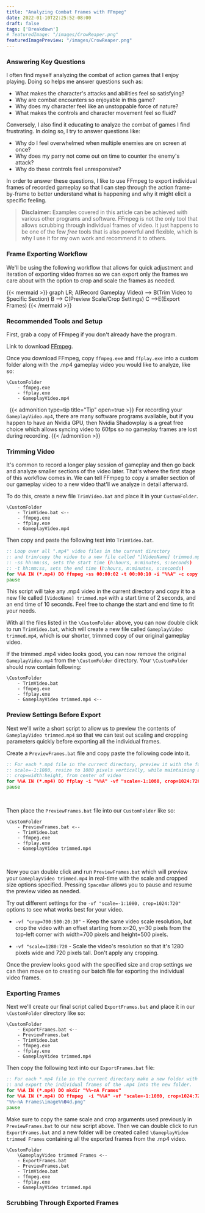 ```yaml
---
title: "Analyzing Combat Frames with FFmpeg"
date: 2022-01-10T22:25:52-08:00
draft: false
tags: ['Breakdown']
# featuredImage: "/images/CrowReaper.png"
featuredImagePreview: "/images/CrowReaper.png"
---
```


<!-- # Header 1
## Lesser Header 1
My first post

# Header 2
## Lesser Header 2
My first post -->

### Answering Key Questions

I often find myself analyzing the combat of action games that I enjoy playing.  Doing so helps me answer questions such as:
* What makes the character's attacks and abilities feel so satisfying? 
* Why are combat encounters so enjoyable in this game?  
* Why does my character feel like an unstoppable force of nature?
* What makes the controls and character movement feel so fluid?


Conversely, I also find it educating to analyze the combat of games I find frustrating.  In doing so, I try to answer questions like:
* Why do I feel overwhelmed when multiple enemies are on screen at once?
* Why does my parry not come out on time to counter the enemy's attack?
* Why do these controls feel unresponsive?


In order to answer these questions, I like to use FFmpeg to export individual frames of recorded gameplay so that I can step through the action frame-by-frame to better understand what is happening and why it might elicit a specific feeling.


> __Disclaimer:__ Examples covered in this article can be achieved with various other programs and software.  FFmpeg is not the only tool that allows scrubbing through individual frames of video.  It just happens to be one of the few _free_ tools that is also powerful and flexible, which is why I use it for my own work and recommend it to others.


### Frame Exporting Workflow

We'll be using the following workflow that allows for quick adjustment and iteration of exporting video frames so we can export only the frames we care about with the option to crop and scale the frames as needed.

{{< mermaid >}}
graph LR;
    A(Record Gameplay Video) --> B(Trim Video to Specific Section)
    B --> C(Preview Scale/Crop Settings)
    C -->E(Export Frames)
{{< /mermaid >}}



### Recommended Tools and Setup

First, grab a copy of FFmpeg if you don't already have the program.

Link to download [FFmpeg](https://ffmpeg.org/).


Once you download FFmpeg, copy `ffmpeg.exe` and `ffplay.exe` into a custom folder along with the .mp4 gameplay video you would like to analyze, like so: 

```
\CustomFolder
    - ffmpeg.exe
    - ffplay.exe
    - GameplayVideo.mp4
```

&nbsp;
{{< admonition type=tip title="Tip" open=true >}}
For recording your `GameplayVideo.mp4`, there are many software programs available, but if you happen to have an Nvidia GPU, then Nvidia Shadowplay is a great free choice which allows syncing video to 60fps so no gameplay frames are lost during recording.
{{< /admonition >}}

### Trimming Video 

It's common to record a longer play session of gameplay and then go back and analyze smaller sections of the video later.  That's where the first stage of this workflow comes in. We can tell FFmpeg to copy a smaller section of our gameplay video to a new video that'll we analyze in detail afterward.

To do this, create a new file `TrimVideo.bat` and place it in your `CustomFolder`.

```
\CustomFolder
    - TrimVideo.bat <--
    - ffmpeg.exe
    - ffplay.exe
    - GameplayVideo.mp4
```

Then copy and paste the following text into `TrimVideo.bat`.

```bat
:: Loop over all ".mp4" video files in the current directory 
:: and trim/copy the video to a new file called "[VideoName] trimmed.mp4"
:: -ss hh:mm:ss, sets the start time (h:hours, m:minutes, s:seconds)
:: -t hh:mm:ss, sets the end time (h:hours, m:minutes, s:seconds)
for %%A IN (*.mp4) DO ffmpeg -ss 00:00:02 -t 00:00:10 -i "%%A" -c copy "%%~nA trimmed.mp4"
pause
```
 This script will take any .mp4 video in the current directory and copy it to a new file called `[VideoName] trimmed.mp4` with a start time of 2 seconds, and an end time of 10 seconds.  Feel free to change the start and end time to fit your needs.


With all the files listed in the `\CustomFolder` above, you can now double click to run `TrimVideo.bat`, which will create a new file called `GameplayVideo trimmed.mp4`, which is our shorter, trimmed copy of our original gameplay video. 

If the trimmed .mp4 video looks good, you can now remove the original `GameplayVideo.mp4` from the `\CustomFolder` directory.  Your `\CustomFolder` should now contain following:

```
\CustomFolder
    - TrimVideo.bat
    - ffmpeg.exe
    - ffplay.exe
    - GameplayVideo trimmed.mp4 <--
```


### Preview Settings Before Export
Next we'll write a short script to allow us to preview the contents of `GameplayVideo trimmed.mp4` so that we can test out scaling and cropping parameters quickly before exporting all the individual frames.

Create a `PreviewFrames.bat` file and copy paste the following code into it.


```bat
:: For each *.mp4 file in the current directory, preview it with the following settings:
:: scale=-1:1080, resize to 1080 pixels vertically, while maintaining aspect ratio of video.
:: crop=width:height, from center of video
for %%A IN (*.mp4) DO ffplay -i "%%A" -vf "scale=-1:1080, crop=1024:720"
pause
```

&nbsp;

Then place the `PreviewFrames.bat` file into our `CustomFolder` like so:

```
\CustomFolder
    - PreviewFrames.bat <--
    - TrimVideo.bat
    - ffmpeg.exe
    - ffplay.exe
    - GameplayVideo trimmed.mp4
```
&nbsp;

Now you can double click and run `PreviewFrames.bat` which will preview your `GameplayVideo trimmed.mp4` in real-time with the scale and cropped size options specified. Pressing `SpaceBar` allows you to pause and resume the preview video as needed.

Try out different settings for the `-vf "scale=-1:1080, crop=1024:720"` options to see what works best for your video. 

* `-vf "crop=700:500:20:30"` - Keep the same video scale resolution, but crop the video with an offset starting from x=20, y=30 pixels from the top-left corner with width=700 pixels and height=500 pixels.

* `-vf "scale=1280:720` - Scale the video's resolution so that it's 1280 pixels wide and 720 pixels tall.  Don't apply any cropping. 

Once the preview looks good with the specified size and crop settings we can then move on to creating our batch file for exporting the individual video frames.


### Exporting Frames

Next we'll create our final script called `ExportFrames.bat` and place it in our `\CustomFolder` directory like so:

```
\CustomFolder
    - ExportFrames.bat <--
    - PreviewFrames.bat
    - TrimVideo.bat
    - ffmpeg.exe
    - ffplay.exe
    - GameplayVideo trimmed.mp4
```

Then copy the following text into our `ExportFrames.bat` file:

```bat
:: For each *.mp4 file in the current directory make a new folder with the same name
:: and export the individual frames of the .mp4 into the new folder.
for %%A IN (*.mp4) DO mkdir "%%~nA Frames" 
for %%A IN (*.mp4) DO ffmpeg  -i "%%A" -vf "scale=-1:1080, crop=1024:720" ^
"%%~nA Frames\image%%04d.png" 
pause
```

Make sure to copy the same scale and crop arguments used previously in `PreviewFrames.bat` to our new script above.  Then we can double click to run `ExportFrames.bat` and a new folder will be created called `\GameplayVideo trimmed Frames` containing all the exported frames from the .mp4 video.



```
\CustomFolder
    \GameplayVideo trimmed Frames <--
    - ExportFrames.bat
    - PreviewFrames.bat
    - TrimVideo.bat
    - ffmpeg.exe
    - ffplay.exe
    - GameplayVideo trimmed.mp4
```


### Scrubbing Through Exported Frames

<!-- ![Image1](/images/CrowReaper.png) -->

<!-- ![Image2](/images/ChompyHead.png) -->



<!-- Example Video>

<!-- {{< rawhtml >}} 

<video width=100% controls autoplay loop>
    <source src="/videos/JediMap.mp4" type="video/mp4">
    Your browser does not support the video tag.  
</video>

{{< /rawhtml >}} -->


